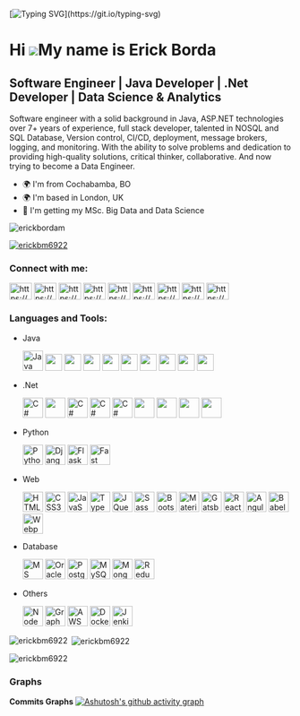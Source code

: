 [![Typing SVG](https://readme-typing-svg.demolab.com?font=Fira+Code&pause=1000&color=064C00FF&width=435&lines=Hello%2C+World!;Welcome!)](https://git.io/typing-svg)

Hi ![](https://user-images.githubusercontent.com/18350557/176309783-0785949b-9127-417c-8b55-ab5a4333674e.gif)My name is Erick Borda
===================================================================================================================================

Software Engineer | Java Developer | .Net Developer | Data Science & Analytics
------------------------------------------------------------------------------
Software engineer with a solid background in Java, ASP.NET technologies over 7+ years of experience, full stack developer, talented in NOSQL and SQL Database, Version control, CI/CD, deployment, message brokers, logging, and monitoring. With the ability to solve problems and dedication to providing high-quality solutions, critical thinker, collaborative. And now trying to become a Data Engineer.

* 🌍 I'm from Cochabamba, BO
* 🌍 I'm based in London, UK
* 🧠 I'm getting my MSc. Big Data and Data Science

<p align="left"> <img src="https://komarev.com/ghpvc/?username=erickbordam&label=Profile%20views&color=0e75b6&style=flat" alt="erickbordam" /> </p>

<p align="left"> <a href="https://github.com/ryo-ma/github-profile-trophy"><img src="https://github-profile-trophy.vercel.app/?username=erickbm6922" alt="erickbm6922" /></a> </p>

<h3 align="left">Connect with me:</h3>
<p align="left">
<a href="https://linkedin.com/in/erick-borda-06737ba4/" target="blank"><img align="center" src="https://raw.githubusercontent.com/rahuldkjain/github-profile-readme-generator/master/src/images/icons/Social/linked-in-alt.svg" alt="https://www.linkedin.com/in/erick-borda-06737ba4/" height="30" width="40" /></a>
<a href="https://stackoverflow.com/users/22200375/erick-alejandro-borda-mercado" target="blank"><img align="center" src="https://raw.githubusercontent.com/rahuldkjain/github-profile-readme-generator/master/src/images/icons/Social/stack-overflow.svg" alt="https://stackoverflow.com/users/22200375/erick-alejandro-borda-mercado" height="30" width="40" /></a>
<a href="https://kaggle.com/erickbordam" target="blank"><img align="center" src="https://raw.githubusercontent.com/rahuldkjain/github-profile-readme-generator/master/src/images/icons/Social/kaggle.svg" alt="https://www.kaggle.com/erickbordam" height="30" width="40" /></a>
<a href="https://www.codechef.com/users/erickalejandro" target="blank"><img align="center" src="https://cdn.jsdelivr.net/npm/simple-icons@3.1.0/icons/codechef.svg" alt="https://www.hackerrank.com/erick_alejandro2?hr_r=1" height="30" width="40" /></a>
<a href="https://www.hackerrank.com/erick_alejandro2?hr_r=1" target="blank"><img align="center" src="https://raw.githubusercontent.com/rahuldkjain/github-profile-readme-generator/master/src/images/icons/Social/hackerrank.svg" alt="https://www.hackerrank.com/erick_alejandro2?hr_r=1" height="30" width="40" /></a>
<a href="https://codeforces.com/profile/erick.borda.mercado" target="blank"><img align="center" src="https://raw.githubusercontent.com/rahuldkjain/github-profile-readme-generator/master/src/images/icons/Social/codeforces.svg" alt="https://codeforces.com/profile/erick.borda.mercado" height="30" width="40" /></a>
<a href="https://www.leetcode.com/user9263VF" target="blank"><img align="center" src="https://raw.githubusercontent.com/rahuldkjain/github-profile-readme-generator/master/src/images/icons/Social/leet-code.svg" alt="https://www.leetcode.com/user9263VF" height="30" width="40" /></a>
<a href="https://www.hackerearth.com/@erick.alejandro.borda.mercado" target="blank"><img align="center" src="https://raw.githubusercontent.com/rahuldkjain/github-profile-readme-generator/master/src/images/icons/Social/hackerearth.svg" alt="https://www.hackerearth.com/@erick.alejandro.borda.mercado" height="30" width="40" /></a>
<a href="https://www.topcoder.com/members/erick.borrda" target="blank"><img align="center" src="https://raw.githubusercontent.com/rahuldkjain/github-profile-readme-generator/master/src/images/icons/Social/topcoder.svg" alt="https://www.topcoder.com/members/erick.borrda" height="30" width="40" /></a>
</p>

<h3 align="left">Languages and Tools:</h3>
<ul>
<li>
  Java
  <p>
    <a href="https://www.oracle.com/java/" target="_blank" rel="noreferrer"><img src="https://raw.githubusercontent.com/danielcranney/readme-generator/main/public/icons/skills/java-colored.svg" width="36" height="36" alt="Java" /></a>
    <a href="https://spring.io/" target="_blank" rel="noreferrer"><img src="https://cdn.jsdelivr.net/gh/devicons/devicon/icons/spring/spring-original.svg" width="30" height="30" /></a>
    <a href="https://spring.io/projects/spring-boot" target="_blank" rel="noreferrer"><img src="https://spring.io/img/projects/spring-boot.svg" width="30" height="30" /></a>
    <a href="https://www.oracle.com/java/technologies/javaserverfaces.html" target="_blank" rel="noreferrer"><img src="https://avatars.githubusercontent.com/u/4238769?v=4" width="30" height="30" /></a>
    <a href="https://www.primefaces.org/" target="_blank" rel="noreferrer"><img src="https://i2.wp.com/www.primefaces.org/wp-content/uploads/2016/10/primeng_solidBlack.png?ssl=1" style="background: #ffffff" width="30" height="30" /></a>
    <a href="https://struts.apache.org/index.html" target="_blank" rel="noreferrer"><img src="https://cdn.icon-icons.com/icons2/2699/PNG/512/apache_struts_logo_icon_168600.png" width="30" height="30" /></a>
    <a href="https://hibernate.org/" target="_blank" rel="noreferrer"><img src="https://cdn.worldvectorlogo.com/logos/hibernate.svg"  width="30" height="30" /></a>
    <a href="https://www.jhipster.tech/" target="_blank" rel="noreferrer"><img src="https://www.jhipster.tech/images/logo/logo-jhipster.svg"  width="30" height="30" /></a>
    <a href="https://activemq.apache.org/" target="_blank" rel="noreferrer"><img src="https://cdn.icon-icons.com/icons2/2699/PNG/512/apache_activemq_logo_icon_170578.png"  width="30" height="30" /></a>
    <a href="https://kafka.apache.org/" target="_blank" rel="noreferrer"><img src="https://upload.wikimedia.org/wikipedia/commons/0/0a/Apache_kafka-icon.svg" width="30" height="30" /></a>
  </p>
</li>

<li>
  .Net
  <p>
    <a href="https://dotnet.microsoft.com/en-us/" target="_blank" rel="noreferrer"><img src="https://iconape.com/wp-content/png_logo_vector/microsoft-net-framework-logo.png" width="36" height="36" alt="C#" /></a>
    <a href="https://learn.microsoft.com/en-us/dotnet/core/introduction" target="_blank" rel="noreferrer"><img src="http://techxposer.com/wp-content/uploads/2018/07/net-core-logo-proposal-150x150.jpg" width="36" height="36"/></a>
    <a href="https://learn.microsoft.com/en-us/dotnet/csharp/" target="_blank" rel="noreferrer"><img src="https://raw.githubusercontent.com/danielcranney/readme-generator/main/public/icons/skills/csharp-colored.svg" width="36" height="36" alt="C#" /></a>
    <a href="https://learn.microsoft.com/en-us/aspnet/entity-framework" target="_blank" rel="noreferrer"><img src="https://static.gunnarpeipman.com/wp-content/uploads/2019/12/ef-core-featured.png.webp" width="36" height="36" alt="C#" /></a>
    <a href="https://learn.microsoft.com/en-us/dotnet/csharp/programming-guide/concepts/linq/" target="_blank" rel="noreferrer"><img src="http://dotnet-tutorials.net/Images/linq-logo.png" width="36" style="background: white" height="36" alt="C#" /></a>
    <a href="https://www.devexpress.com/" target="_blank" rel="noreferrer"><img src="https://www.devexpress.com/Content/TopBar/Logo.svg?w=122&h=29" width="36" height="36"/></a>
    <a href="https://www.telerik.com/" target="_blank" rel="noreferrer"><img src="https://avatars.githubusercontent.com/u/568561?s=48&v=4" width="36" height="36"/></a>
    <a href="https://nhibernate.info/" target="_blank" rel="noreferrer"><img src="https://s3.amazonaws.com/cloud.ohloh.net/attachments/33916/NhLogoWhite64_med.png" width="36" height="36"/></a>
    <a href="https://www.rabbitmq.com/" target="_blank" rel="noreferrer"><img src="https://i0.wp.com/blog.zenika.com/wp-content/uploads/2012/03/RabbitMQ-1.jpg?w=702&ssl=1" width="36" height="36"/></a>
  </p>
</li>

<li>
  Python
  <p>
    <a href="https://www.python.org/" target="_blank" rel="noreferrer"><img src="https://raw.githubusercontent.com/danielcranney/readme-generator/main/public/icons/skills/python-colored.svg" width="36" height="36" alt="Python" /></a>
    <a href="https://www.djangoproject.com/" target="_blank" rel="noreferrer"><img src="https://raw.githubusercontent.com/danielcranney/readme-generator/main/public/icons/skills/django-colored.svg" width="36" height="36" alt="Django" /></a>
    <a href="https://flask.palletsprojects.com/en/2.0.x/" target="_blank" rel="noreferrer"><img src="https://raw.githubusercontent.com/danielcranney/readme-generator/main/public/icons/skills/flask-colored.svg" width="36" height="36" alt="Flask" /></a>
    <a href="https://fastapi.tiangolo.com/" target="_blank" rel="noreferrer"><img src="https://raw.githubusercontent.com/danielcranney/readme-generator/main/public/icons/skills/fastapi-colored.svg" width="36" height="36" alt="Fast API" /></a>
  </p>
</li>

<li>
  Web
  <p>
    <a href="https://developer.mozilla.org/en-US/docs/Glossary/HTML5" target="_blank" rel="noreferrer"><img src="https://raw.githubusercontent.com/danielcranney/readme-generator/main/public/icons/skills/html5-colored.svg" width="36" height="36" alt="HTML5" /></a>
    <a href="https://www.w3.org/TR/CSS/#css" target="_blank" rel="noreferrer"><img src="https://raw.githubusercontent.com/danielcranney/readme-generator/main/public/icons/skills/css3-colored.svg" width="36" height="36" alt="CSS3" /></a>
    <a href="https://developer.mozilla.org/en-US/docs/Web/JavaScript" target="_blank" rel="noreferrer"><img src="https://raw.githubusercontent.com/danielcranney/readme-generator/main/public/icons/skills/javascript-colored.svg" width="36" height="36" alt="JavaScript" /></a>
    <a href="https://www.typescriptlang.org/" target="_blank" rel="noreferrer"><img src="https://raw.githubusercontent.com/danielcranney/readme-generator/main/public/icons/skills/typescript-colored.svg" width="36" height="36" alt="TypeScript" /></a>
    <a href="https://jquery.com/" target="_blank" rel="noreferrer"><img src="https://raw.githubusercontent.com/danielcranney/readme-generator/main/public/icons/skills/jquery-colored.svg" width="36" height="36" alt="JQuery" /></a>
    <a href="https://sass-lang.com/" target="_blank" rel="noreferrer"><img src="https://raw.githubusercontent.com/danielcranney/readme-generator/main/public/icons/skills/sass-colored.svg" width="36" height="36" alt="Sass" /></a>
    <a href="https://getbootstrap.com/" target="_blank" rel="noreferrer"><img src="https://raw.githubusercontent.com/danielcranney/readme-generator/main/public/icons/skills/bootstrap-colored.svg" width="36" height="36" alt="Bootstrap" /></a>
    <a href="https://mui.com/" target="_blank" rel="noreferrer"><img src="https://raw.githubusercontent.com/danielcranney/readme-generator/main/public/icons/skills/materialui-colored.svg" width="36" height="36" alt="Material UI" /></a>
    <a href="https://www.gatsbyjs.com/" target="_blank" rel="noreferrer"><img src="https://raw.githubusercontent.com/danielcranney/readme-generator/main/public/icons/skills/gatsby-colored.svg" width="36" height="36" alt="Gatsby" /></a>
    <a href="https://reactjs.org/" target="_blank" rel="noreferrer"><img src="https://raw.githubusercontent.com/danielcranney/readme-generator/main/public/icons/skills/react-colored.svg" width="36" height="36" alt="React" /></a>
    <a href="https://angular.io/" target="_blank" rel="noreferrer"><img src="https://raw.githubusercontent.com/danielcranney/readme-generator/main/public/icons/skills/angularjs-colored.svg" width="36" height="36" alt="Angular" /></a>
    <a href="https://babeljs.io/" target="_blank" rel="noreferrer"><img src="https://raw.githubusercontent.com/danielcranney/readme-generator/main/public/icons/skills/babel-colored.svg" width="36" height="36" alt="Babel" /></a>
    <a href="https://webpack.js.org/" target="_blank" rel="noreferrer"><img src="https://raw.githubusercontent.com/danielcranney/readme-generator/main/public/icons/skills/webpack-colored.svg" width="36" height="36" alt="Webpack" /></a>
  </p>
</li>
<li>
  Database
  <p>
    <a href="https://www.microsoft.com/en-gb/sql-server/" target="_blank" rel="noreferrer"><img src="https://upload.wikimedia.org/wikipedia/de/thumb/8/8c/Microsoft_SQL_Server_Logo.svg/1035px-Microsoft_SQL_Server_Logo.svg.png?20100429075711" width="36" height="36" alt="MS SQL" /></a>
    <a href="https://www.oracle.com/uk/index.html" target="_blank" rel="noreferrer"><img src="https://raw.githubusercontent.com/danielcranney/readme-generator/main/public/icons/skills/oracle-colored.svg" width="36" height="36" alt="Oracle" /></a>
    <a href="https://www.postgresql.org/" target="_blank" rel="noreferrer"><img src="https://raw.githubusercontent.com/danielcranney/readme-generator/main/public/icons/skills/postgresql-colored.svg" width="36" height="36" alt="PostgreSQL" /></a>
    <a href="https://www.mysql.com/" target="_blank" rel="noreferrer"><img src="https://raw.githubusercontent.com/danielcranney/readme-generator/main/public/icons/skills/mysql-colored.svg" width="36" height="36" alt="MySQL" /></a>
    <a href="https://www.mongodb.com/" target="_blank" rel="noreferrer"><img src="https://raw.githubusercontent.com/danielcranney/readme-generator/main/public/icons/skills/mongodb-colored.svg" width="36" height="36" alt="MongoDB" /></a>
    <a href="https://redux.js.org/" target="_blank" rel="noreferrer"><img src="https://raw.githubusercontent.com/danielcranney/readme-generator/main/public/icons/skills/redux-colored.svg" width="36" height="36" alt="Redux" /></a>
  </p>
</li>
<li>
  Others
  <p>
    <a href="https://nodejs.org/en/" target="_blank" rel="noreferrer"><img src="https://raw.githubusercontent.com/danielcranney/readme-generator/main/public/icons/skills/nodejs-colored.svg" width="36" height="36" alt="NodeJS" /></a>
    <a href="https://graphql.org/" target="_blank" rel="noreferrer"><img src="https://raw.githubusercontent.com/danielcranney/readme-generator/main/public/icons/skills/graphql-colored.svg" width="36" height="36" alt="GraphQL" /></a>
    <a href="https://aws.amazon.com/" target="_blank" rel="noreferrer"><img src="https://logos-world.net/wp-content/uploads/2021/08/Amazon-Web-Services-AWS-Logo-700x394.png" width="36" height="36" alt="AWS" /></a>
    <a href="https://www.docker.com/" target="_blank" rel="noreferrer"><img src="https://wazuh.com/uploads/2022/02/docker-post-icon.png" width="36" height="36" alt="Docker" /></a>
    <a href="https://www.jenkins.io/" target="_blank" rel="noreferrer"><img src="https://www.jenkins.io/images/logos/jenkins/256.png" width="36" height="36" alt="Jenkins" /></a>
  </p>
</li>
</ul>

<p><img align="left" src="https://github-readme-stats.vercel.app/api/top-langs?username=erickbm6922&show_icons=true&locale=en&layout=compact" alt="erickbm6922" /></p>

<p>&nbsp;<img align="center" src="https://github-readme-stats.vercel.app/api?username=erickbm6922&show_icons=true&locale=en" alt="erickbm6922" /></p>

<p><img align="center" src="https://github-readme-streak-stats.herokuapp.com/?user=erickbm6922&" alt="erickbm6922" /></p>

### Graphs
<b>Commits Graphs</b>
[![Ashutosh's github activity graph](https://github-readme-activity-graph.vercel.app/graph?username=erickbordam&bg_color=93b4ab&color=4d4c4d&line=7e7c7e&point=403d3d&area=true&hide_border=true)](https://github.com/ashutosh00710/github-readme-activity-graph)


